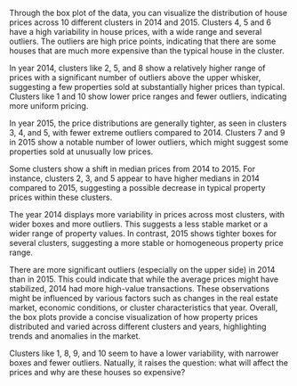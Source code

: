 Through the box plot of the data, you can visualize the distribution of house prices across 10 different clusters in 2014 and 2015. Clusters 4, 5 and 6 have a high variability in house prices, with a wide range and several outliers. The outliers are high price points, indicating that there are some houses that are much more expensive than the typical house in the cluster.

In year 2014, clusters like 2, 5, and 8 show a relatively higher range of prices with a significant number of outliers above the upper whisker, suggesting a few properties sold at substantially higher prices than typical. Clusters like 1 and 10 show lower price ranges and fewer outliers, indicating more uniform pricing.

In year 2015, the price distributions are generally tighter, as seen in clusters 3, 4, and 5, with fewer extreme outliers compared to 2014. Clusters 7 and 9 in 2015 show a notable number of lower outliers, which might suggest some properties sold at unusually low prices.

Some clusters show a shift in median prices from 2014 to 2015. For instance, clusters 2, 3, and 5 appear to have higher medians in 2014 compared to 2015, suggesting a possible decrease in typical property prices within these clusters.

The year 2014 displays more variability in prices across most clusters, with wider boxes and more outliers. This suggests a less stable market or a wider range of property values. In contrast, 2015 shows tighter boxes for several clusters, suggesting a more stable or homogeneous property price range.

There are more significant outliers (especially on the upper side) in 2014 than in 2015. This could indicate that while the average prices might have stabilized, 2014 had more high-value transactions.
These observations might be influenced by various factors such as changes in the real estate market, economic conditions, or cluster characteristics that year. Overall, the box plots provide a concise visualization of how property prices distributed and varied across different clusters and years, highlighting trends and anomalies in the market.

Clusters like 1, 8, 9, and 10 seem to have a lower variability, with narrower boxes and fewer outliers. Natually, it raises the question: what will affect the prices and why are these houses so expensive?
